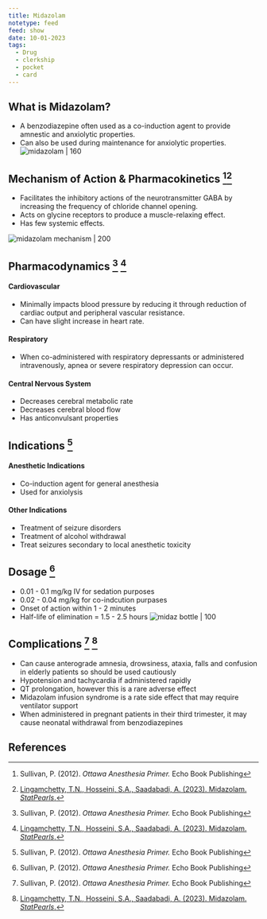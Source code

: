 ```yaml
---
title: Midazolam
notetype: feed
feed: show
date: 10-01-2023
tags:
  - Drug
  - clerkship
  - pocket
  - card
---
```


## What is Midazolam?
- A benzodiazepine often used as a co-induction agent to provide amnestic and anxiolytic properties.
- Can also be used during maintenance for anxiolytic properties. 
![midazolam | 160](https://encrypted-tbn0.gstatic.com/images?q=tbn:ANd9GcQCR8Jri9tdxkf-s_8uH1MyvMUFY41OrtadB5DNvEUS1A&s)

## Mechanism of Action & Pharmacokinetics [^1][^2]
- Facilitates the inhibitory actions of the neurotransmitter GABA by increasing the frequency of chloride channel opening.
- Acts on glycine receptors to produce a muscle-relaxing effect.
- Has few systemic effects.

![midazolam mechanism | 200](https://static.cambridge.org/binary/version/id/urn:cambridge.org:id:binary:20161221073529645-0126:9780511781933:89666fig29_1.gif?pub-status=live)

## Pharmacodynamics [^1] [^2] 
#### Cardiovascular 
- Minimally impacts blood pressure by reducing it through reduction of cardiac output and peripheral vascular resistance. 
- Can have slight increase in heart rate. 
#### Respiratory
- When co-administered with respiratory depressants or administered intravenously, apnea or severe respiratory depression can occur. 
#### Central Nervous System
- Decreases cerebral metabolic rate
- Decreases cerebral blood flow
- Has anticonvulsant properties 

## Indications [^1]
#### Anesthetic Indications
- Co-induction agent for general anesthesia 
- Used for anxiolysis

#### Other Indications 
- Treatment of seizure disorders
- Treatment of alcohol withdrawal
- Treat seizures secondary to local anesthetic toxicity

## Dosage [^1]
- 0.01 - 0.1 mg/kg IV for sedation purposes
- 0.02 - 0.04 mg/kg for co-indcution purpases 
- Onset of action within 1 - 2 minutes
- Half-life of elimination = 1.5 - 2.5 hours 
![midaz bottle | 100](https://encrypted-tbn0.gstatic.com/images?q=tbn:ANd9GcT3wutkhlNvR6Oq0CNU2AdVcTqPhJAybLCFb2LlLv7kzg&s)


## Complications [^1] [^2]
- Can cause anterograde amnesia, drowsiness, ataxia, falls and confusion in elderly patients so should be used cautiously
- Hypotension and tachycardia if administered rapidly 
- QT prolongation, however this is a rare adverse effect
- Midazolam infusion syndrome is a rate side effect that may require ventilator support
- When administered in pregnant patients in their third trimester, it may cause neonatal withdrawal from benzodiazepines

## References
[^1]:Sullivan, P. (2012). *Ottawa Anesthesia Primer.* Echo Book Publishing
[^2]: [Lingamchetty, T.N., Hosseini, S.A., Saadabadi, A. (2023). Midazolam. *StatPearls*.](https://www.ncbi.nlm.nih.gov/books/NBK537321/#:~:text=Midazolam%20can%20be%20used%20for,greater%20patient%20and%20clinician%20acceptance.)


